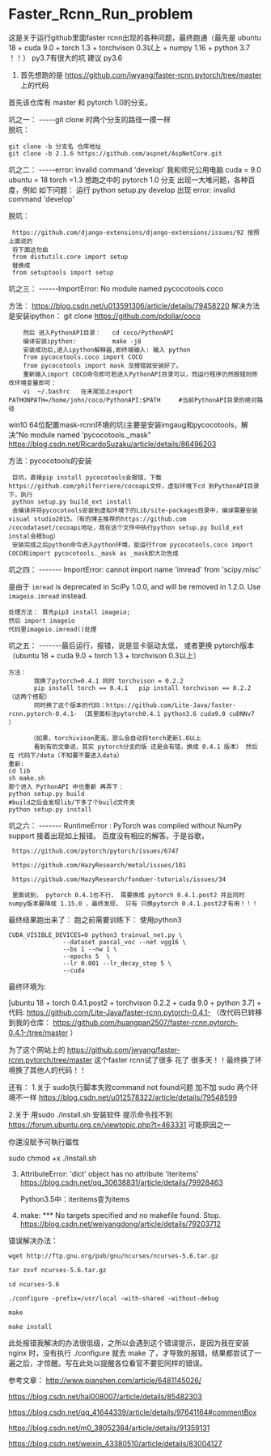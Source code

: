 # Faster_Rcnn_Run_problem
这是关于运行github里面faster rcnn出现的各种问题，最终跑通（最先是 ubuntu 18 + cuda 9.0 + torch 1.3 + torchvison 0.3以上 + numpy 1.16 + python 3.7 ！！） py3.7有很大的坑 建议 py3.6

1. 首先想跑的是 https://github.com/jwyang/faster-rcnn.pytorch/tree/master 上的代码

首先该仓库有 master 和 pytorch 1.0的分支。

坑之一： -----git clone 时两个分支的路径一摸一样  
  脱坑：
  
    git clone -b 分支名 仓库地址
    git clone -b 2.1.6 https://github.com/aspnet/AspNetCore.git
  
  
  
坑之二： -----error: invalid command 'develop'
        我和师兄公用电脑 cuda = 9.0  ubuntu = 18 torch =1.3 想跑之中的 pytorch 1.0 分支 出现一大堆问题，各种百度，例如 如下问题：
        运行 python setup.py develop  出现 error: invalid command 'develop'
        
   脱坑：
   
     https://github.com/django-extensions/django-extensions/issues/92 按照上面说的 
     将下面这句由
     from distutils.core import setup
     替换成
     from setuptools import setup
  
  
  
坑之三： ------ImportError: No module named pycocotools.coco

  方法： https://blog.csdn.net/u013591306/article/details/79458220     解决方法是安装ipython： git clone https://github.com/pdollar/coco
  
        然后 进入PythonAPI目录：   cd coco/PythonAPI
        编译安装ipython:          make -j8
        安装成功后,进入ipython解释器,即终端输入: 输入 python 
        from pycocotools.coco import COCO
        from pycocotools import mask 没报错就安装好了。
        重新输入import COCO命令即可若进入PythonAPI目录可以，而运行程序仍然报错则修改环境变量即可：
        vi  ~/.bashrc   在末尾加上export  PATHONPATH=/home/john/coco/PythonAPI:$PATH     #当前PythonAPI目录的绝对路径
        
   
   win10 64位配置mask-rcnn环境的坑(主要是安装imgaug和pycocotools，解决“No module named ‘pycocotools._mask”
   https://blog.csdn.net/RicardoSuzaku/article/details/86496203    
   
   方法：pycocotools的安装
   
     巨坑，直接pip install pycocotools会报错，下载https://github.com/philferriere/cocoapi文件，虚拟环境下cd 到PythonAPI目录下，执行
     python setup.py build_ext install
     会编译并将pycocotools安装到虚拟环境下的Lib/site-packages目录中，编译需要安装visual studio2015。（有的博主推荐的https://github.com     /cocodataset/cocoapi地址，我在这个文件中执行python setup.py build_ext instal会报bug）
     安装完成之后python命令进入python环境，能运行from pycocotools.coco import COCO和import pycocotools._mask as _mask即大功告成



坑之四： ------- ImportError: cannot import name 'imread' from 'scipy.misc'

   是由于 `imread` is deprecated in SciPy 1.0.0, and will be removed in 1.2.0.
   Use ``imageio.imread`` instead.
     
    处理方法： 首先pip3 install imageio;
    然后 import imageio
    代码里imageio.imread()处理
   
  
  
 坑之五： -------最后运行，报错，说是显卡驱动太低， 或者更换 pytorch版本  （ubuntu 18 + cuda 9.0 + torch 1.3 + torchvison 0.3以上）
 
    方法： 
           我换了pytorch=0.4.1 同时 torchvison = 0.2.2 
           pip install torch == 0.4.1   pip install torchvison == 0.2.2  （这两个搭配） 
           同时换了这个版本的代码：https://github.com/Lite-Java/faster-rcnn.pytorch-0.4.1- （其里面标注pytorch0.4.1 python3.6 cuda9.0 cuDNNv7 ）
           
          （如果，torchivison更高，那么会自动将torch更新1.0以上
           看到有的文章说，其实 pytorch分支的版 还是会有错，换成 0.4.1 版本） 然后在 代码下/data（不知要不要进入data） 
    重新:
    cd lib 
    sh make.sh
    那个进入 PythonAPI 中也重新 再弄下：
    python setup.py build
    #build之后会发现lib/下多了个build文件夹
    python setup.py install
  
  
  
 坑之六： ------- RuntimeError : PyTorch was compiled without NumPy support
     接着出现如上报错。 百度没有相应的解答。于是谷歌， 
     
     https://github.com/pytorch/pytorch/issues/6747
     
     https://github.com/HazyResearch/metal/issues/101
     
     https://github.com/HazyResearch/fonduer-tutorials/issues/34 
     
     里面说到， pytorch 0.4.1也不行， 需要换成 pytorch 0.4.1.post2 并且同时 numpy版本要降成 1.15.0 ，最终发现， 只有 只换pytorch 0.4.1.post2才有用！！！
   
   
 最终结果跑出来了： 跑之前需要训练下： 使用python3 
 
    CUDA_VISIBLE_DEVICES=0 python3 trainval_net.py \
                   --dataset pascal_voc --net vgg16 \
                   --bs 1 --nw 1 \
				   --epochs 5  \
                   --lr 0.001 --lr_decay_step 5 \
                   --cuda
 
 最终环境为:
 
 [ubuntu 18 + torch 0.4.1.post2 + torchvison 0.2.2 + cuda 9.0 + python 3.7] + 代码: https://github.com/Lite-Java/faster-rcnn.pytorch-0.4.1-   （改代码已转移到我的仓库： https://github.com/huangpan2507/faster-rcnn.pytorch-0.4.1-/tree/master  ）
 
 为了这个网站上的 https://github.com/jwyang/faster-rcnn.pytorch/tree/master  这个faster rcnn试了很多 花了 很多天！！最终换了环境换了其他人的代码！！
 
 
 还有：
 1.关于 sudo执行脚本失败command not found问题 加不加 sudo 两个环境不一样 https://blog.csdn.net/u012578322/article/details/79548599
 
 2.关于 用sudo ./install.sh 安装软件 提示命令找不到   https://forum.ubuntu.org.cn/viewtopic.php?t=463331 
   可能原因之一
   
   你還沒賦予可執行屬性
   
   sudo chmod +x ./install.sh  
   
 3. AttributeError: 'dict' object has no attribute 'iteritems'    https://blog.csdn.net/qq_30638831/article/details/79928463 
    
    Python3.5中：iteritems变为items
    
    
 4. make: *** No targets specified and no makefile found. Stop.   https://blog.csdn.net/weiyangdong/article/details/79203712
   
   错误解决办法：
   
    wget http://ftp.gnu.org/pub/gnu/ncurses/ncurses-5.6.tar.gz
    
    tar zxvf ncurses-5.6.tar.gz
    
    cd ncurses-5.6
    
    ./configure -prefix=/usr/local -with-shared -without-debug
    
    make
    
    make install
  

此处报错我解决的办法很低级，之所以会遇到这个错误提示，是因为我在安装 nginx 时，没有执行 ./configure 就去 make 了，才导致的报错，结果都尝试了一遍之后，才惊醒。写在此处以提醒各位看官不要犯同样的错误。

 
 参考文章：
 http://www.pianshen.com/article/6481145026/
 
 https://blog.csdn.net/hai008007/article/details/85482303
 
 https://blog.csdn.net/qq_41644339/article/details/97641164#commentBox
 
 https://blog.csdn.net/m0_38052384/article/details/91359131
 
 https://blog.csdn.net/weixin_43380510/article/details/83004127

     
